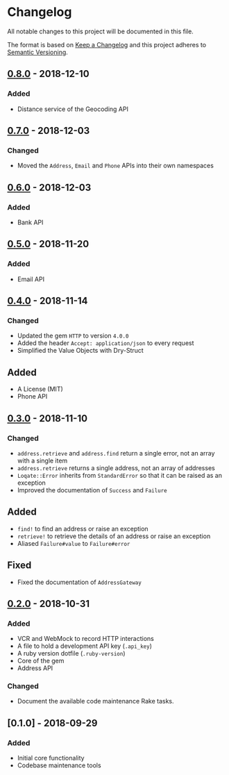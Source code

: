 # Changelog
All notable changes to this project will be documented in this file.

The format is based on [Keep a Changelog](http://keepachangelog.com/en/1.0.0/)
and this project adheres to [Semantic Versioning](http://semver.org/spec/v2.0.0.html).

## [0.8.0] - 2018-12-10
### Added
- Distance service of the Geocoding API

## [0.7.0] - 2018-12-03
### Changed
- Moved the `Address`, `Email` and `Phone` APIs into their own namespaces

## [0.6.0] - 2018-12-03
### Added
- Bank API

## [0.5.0] - 2018-11-20
### Added
- Email API

## [0.4.0] - 2018-11-14
### Changed
- Updated the gem `HTTP` to version `4.0.0`
- Added the header `Accept: application/json` to every request
- Simplified the Value Objects with Dry-Struct

## Added
- A License (MIT)
- Phone API

## [0.3.0] - 2018-11-10
### Changed
- `address.retrieve` and `address.find` return a single error, not an array with a single item
- `address.retrieve` returns a single address, not an array of addresses
- `Loqate::Error` inherits from `StandardError` so that it can be raised as an exception
- Improved the documentation of `Success` and `Failure`

## Added
- `find!` to find an address or raise an exception
- `retrieve!` to retrieve the details of an address or raise an exception
- Aliased `Failure#value` to `Failure#error`

## Fixed
- Fixed the documentation of `AddressGateway`

## [0.2.0] - 2018-10-31
### Added
- VCR and WebMock to record HTTP interactions
- A file to hold a development API key (`.api_key`)
- A ruby version dotfile (`.ruby-version`)
- Core of the gem
- Address API

### Changed
- Document the available code maintenance Rake tasks.

## [0.1.0] - 2018-09-29
### Added
- Initial core functionality
- Codebase maintenance tools

[0.8.0]: https://github.com/wilsonsilva/loqate/compare/v0.7.0...v0.8.0
[0.7.0]: https://github.com/wilsonsilva/loqate/compare/v0.6.0...v0.7.0
[0.6.0]: https://github.com/wilsonsilva/loqate/compare/v0.5.0...v0.6.0
[0.5.0]: https://github.com/wilsonsilva/loqate/compare/v0.4.0...v0.5.0
[0.4.0]: https://github.com/wilsonsilva/loqate/compare/v0.3.0...v0.4.0
[0.3.0]: https://github.com/wilsonsilva/loqate/compare/v0.2.0...v0.3.0
[0.2.0]: https://github.com/wilsonsilva/loqate/compare/v0.1.0...v0.2.0
